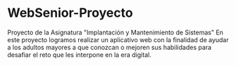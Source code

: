 # WebSenior-Proyecto
Proyecto de la Asignatura "Implantación y Mantenimiento de Sistemas"
En este proyecto logramos realizar un aplicativo web con la finalidad de ayudar a los adultos mayores a que conozcan o mejoren sus habilidades para desafiar el reto que les interpone en la era digital.
